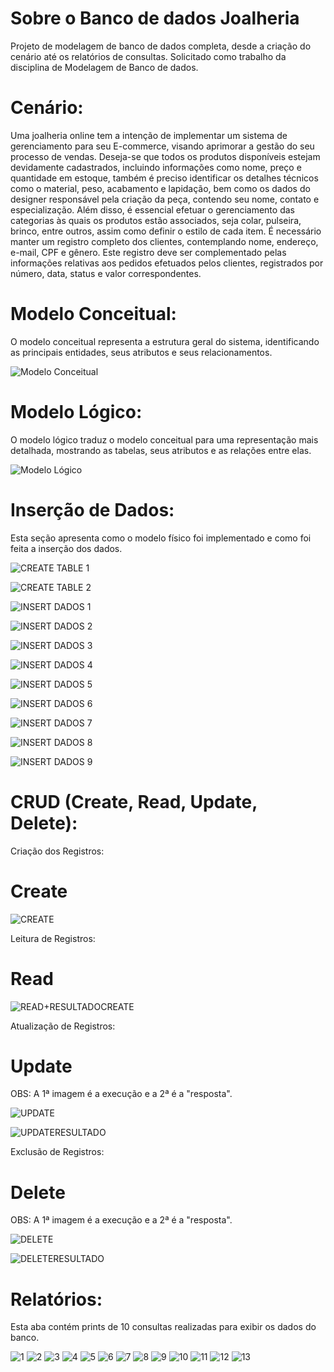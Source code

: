 # Sobre o Banco de dados Joalheria
Projeto de modelagem de banco de dados completa, desde a criação do cenário até os relatórios de consultas. Solicitado como trabalho da disciplina de Modelagem de Banco de dados.

# Cenário:

Uma joalheria online tem a intenção de implementar um sistema de gerenciamento para seu E-commerce, visando aprimorar a gestão do seu processo de vendas. Deseja-se que todos os produtos disponíveis estejam devidamente cadastrados, incluindo informações como nome, preço e quantidade em estoque, também é preciso identificar os detalhes técnicos como o material, peso, acabamento e lapidação, bem como os dados do designer responsável pela criação da peça, contendo seu nome, contato e especialização. Além disso, é essencial efetuar o gerenciamento das categorias às quais os produtos estão associados, seja colar, pulseira, brinco, entre outros, assim como definir o estilo de cada item. É necessário manter um registro completo dos clientes, contemplando nome, endereço, e-mail, CPF e gênero. Este registro deve ser complementado pelas informações relativas aos pedidos efetuados pelos clientes, registrados por número, data, status e valor correspondentes.

# Modelo Conceitual:

O modelo conceitual representa a estrutura geral do sistema, identificando as principais entidades, seus atributos e seus relacionamentos.

![Modelo Conceitual](https://github.com/LarissaCoutinhoo/Banco-Joalheria/blob/main/modeloconceitual.png)


# Modelo Lógico:

O modelo lógico traduz o modelo conceitual para uma representação mais detalhada, mostrando as tabelas, seus atributos e as relações entre elas.

![Modelo Lógico](https://github.com/LarissaCoutinhoo/Banco-Joalheria/blob/main/modelol%C3%B3gico.png)


# Inserção de Dados:

Esta seção apresenta como o modelo físico foi implementado e como foi feita a inserção dos dados.

![CREATE TABLE 1](https://github.com/LarissaCoutinhoo/Banco-Joalheria/blob/main/CREATETABLE1.png)

![CREATE TABLE 2](https://github.com/LarissaCoutinhoo/Banco-Joalheria/blob/main/CREATETABLE2.png)

![INSERT DADOS 1](https://github.com/LarissaCoutinhoo/Banco-Joalheria/blob/main/INSERTDADOS1.png)

![INSERT DADOS 2](https://github.com/LarissaCoutinhoo/Banco-Joalheria/blob/main/INSERTDADOS2.png)

![INSERT DADOS 3](https://github.com/LarissaCoutinhoo/Banco-Joalheria/blob/main/INSERTDADOS3.png)

![INSERT DADOS 4](https://github.com/LarissaCoutinhoo/Banco-Joalheria/blob/main/INSERTDADOS4.png)

![INSERT DADOS 5](https://github.com/LarissaCoutinhoo/Banco-Joalheria/blob/main/INSERTDADOS5.png)

![INSERT DADOS 6](https://github.com/LarissaCoutinhoo/Banco-Joalheria/blob/main/INSERTDADOS6.png)

![INSERT DADOS 7](https://github.com/LarissaCoutinhoo/Banco-Joalheria/blob/main/INSERTDADOS7.png)

![INSERT DADOS 8](https://github.com/LarissaCoutinhoo/Banco-Joalheria/blob/main/INSERTDADOS8.png)

![INSERT DADOS 9](https://github.com/LarissaCoutinhoo/Banco-Joalheria/blob/main/INSERTDADOS9.png)


# CRUD (Create, Read, Update, Delete):

Criação dos Registros:
# Create

![CREATE](https://github.com/LarissaCoutinhoo/Banco-Joalheria/blob/main/CREATE.png)

Leitura de Registros:
# Read

![READ+RESULTADOCREATE](https://github.com/LarissaCoutinhoo/Banco-Joalheria/blob/main/READ%2BRESULTADOCREATE.png)


Atualização de Registros:
# Update
OBS: A 1ª imagem é a execução e a 2ª é a "resposta".

![UPDATE](https://github.com/LarissaCoutinhoo/Banco-Joalheria/blob/main/UPDATE.png)

![UPDATERESULTADO](https://github.com/LarissaCoutinhoo/Banco-Joalheria/blob/main/UPDATERESULTADO.png)


Exclusão de Registros:
# Delete
OBS: A 1ª imagem é a execução e a 2ª é a "resposta".

![DELETE](https://github.com/LarissaCoutinhoo/Banco-Joalheria/blob/main/DELETE.png)

![DELETERESULTADO](https://github.com/LarissaCoutinhoo/Banco-Joalheria/blob/main/DELETERESULTADO.png)


# Relatórios:
Esta aba contém prints de 10 consultas realizadas para exibir os dados do banco. 

![1](https://github.com/LarissaCoutinhoo/Banco-Joalheria/blob/main/1.png)
![2](https://github.com/LarissaCoutinhoo/Banco-Joalheria/blob/main/2.png)
![3](https://github.com/LarissaCoutinhoo/Banco-Joalheria/blob/main/3.png)
![4](https://github.com/LarissaCoutinhoo/Banco-Joalheria/blob/main/4.png)
![5](https://github.com/LarissaCoutinhoo/Banco-Joalheria/blob/main/5.png)
![6](https://github.com/LarissaCoutinhoo/Banco-Joalheria/blob/main/6.png)
![7](https://github.com/LarissaCoutinhoo/Banco-Joalheria/blob/main/7.png)
![8](https://github.com/LarissaCoutinhoo/Banco-Joalheria/blob/main/8.png)
![9](https://github.com/LarissaCoutinhoo/Banco-Joalheria/blob/main/9.png)
![10](https://github.com/LarissaCoutinhoo/Banco-Joalheria/blob/main/10.png)
![11](https://github.com/LarissaCoutinhoo/Banco-Joalheria/blob/main/11.png)
![12](https://github.com/LarissaCoutinhoo/Banco-Joalheria/blob/main/12.png)
![13](https://github.com/LarissaCoutinhoo/Banco-Joalheria/blob/main/13.png)

